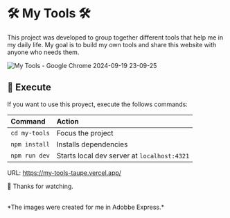 # 🛠 My Tools 🛠

This project was developed to group together different tools that help me in my daily life. My goal is to build my own tools and share this website with anyone who needs them.

![My Tools - Google Chrome 2024-09-19 23-09-25](https://github.com/user-attachments/assets/30d39787-8f49-4906-b6b8-72d1706c1e07)

## 🚀 Execute

If you want to use this proyect, execute the follows commands:

| Command                   | Action                                           |
| :------------------------ | :----------------------------------------------- |
| `cd my-tools`             | Focus the project                          |
| `npm install`             | Installs dependencies                            |
| `npm run dev`             | Starts local dev server at `localhost:4321`      |

URL: https://my-tools-taupe.vercel.app/

👋 Thanks for watching.


<br>
*The images were created for me in Adobbe Express.*

